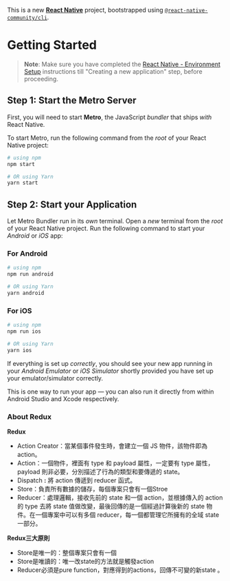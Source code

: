 This is a new [**React Native**](https://reactnative.dev) project, bootstrapped using [`@react-native-community/cli`](https://github.com/react-native-community/cli).

# Getting Started

>**Note**: Make sure you have completed the [React Native - Environment Setup](https://reactnative.dev/docs/environment-setup) instructions till "Creating a new application" step, before proceeding.

## Step 1: Start the Metro Server

First, you will need to start **Metro**, the JavaScript _bundler_ that ships _with_ React Native.

To start Metro, run the following command from the _root_ of your React Native project:

```bash
# using npm
npm start

# OR using Yarn
yarn start
```

## Step 2: Start your Application

Let Metro Bundler run in its _own_ terminal. Open a _new_ terminal from the _root_ of your React Native project. Run the following command to start your _Android_ or _iOS_ app:

### For Android

```bash
# using npm
npm run android

# OR using Yarn
yarn android
```

### For iOS

```bash
# using npm
npm run ios

# OR using Yarn
yarn ios
```

If everything is set up _correctly_, you should see your new app running in your _Android Emulator_ or _iOS Simulator_ shortly provided you have set up your emulator/simulator correctly.

This is one way to run your app — you can also run it directly from within Android Studio and Xcode respectively.

### About Redux 

**Redux**

- Action Creator：當某個事件發生時，會建立一個 JS 物件，該物件即為 action。
- Action：一個物件，裡面有 type 和 payload 屬性，一定要有 type 屬性，payload 則非必要，分別描述了行為的類型和要傳遞的 state。
- Dispatch **:** 將 action 傳遞到 reducer 函式。
- Store：負責所有數據的儲存，每個專案只會有一個Stroe
- Reducer：處理邏輯，接收先前的 state 和一個 action，並根據傳入的 action 的 type 去將 state 值做改變，最後回傳的是一個經過計算後新的 state 物件。在一個專案中可以有多個 reducer，每一個都管理它所擁有的全域 state 一部分。

**Redux三大原則**

- Store是唯一的：整個專案只會有一個
- Store是唯讀的：唯一改state的方法就是觸發action
- Reducer必須是pure function，對應得到的actions，回傳不可變的新state 。
